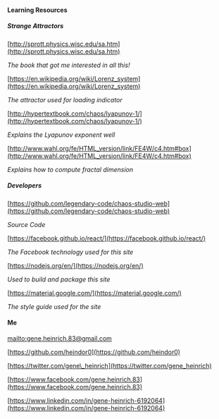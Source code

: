 #### Learning Resources
##### Strange Attractors

[http://sprott.physics.wisc.edu/sa.htm](http://sprott.physics.wisc.edu/sa.htm) 

*The book that got me interested in all this!*

[https://en.wikipedia.org/wiki/Lorenz_system](https://en.wikipedia.org/wiki/Lorenz_system)

*The attractor used for loading indicator*

[http://hypertextbook.com/chaos/lyapunov-1/](http://hypertextbook.com/chaos/lyapunov-1/)

*Explains the Lyapunov exponent well*

[http://www.wahl.org/fe/HTML_version/link/FE4W/c4.htm#box](http://www.wahl.org/fe/HTML_version/link/FE4W/c4.htm#box)

*Explains how to compute fractal dimension*

##### Developers

[https://github.com/legendary-code/chaos-studio-web](https://github.com/legendary-code/chaos-studio-web)

*Source Code*

[https://facebook.github.io/react/](https://facebook.github.io/react/)

*The Facebook technology used for this site*

[https://nodejs.org/en/](https://nodejs.org/en/)

*Used to build and package this site*

[https://material.google.com/](https://material.google.com/)

*The style guide used for the site*

#### Me

[mailto:gene.heinrich.83@gmail.com](mailto:gene.heinrich.83@gmail.com)

[https://github.com/heindor0](https://github.com/heindor0)

[https://twitter.com/gene\_heinrich](https://twitter.com/gene_heinrich)

[https://www.facebook.com/gene.heinrich.83](https://www.facebook.com/gene.heinrich.83)

[https://www.linkedin.com/in/gene-heinrich-6192064](https://www.linkedin.com/in/gene-heinrich-6192064)
